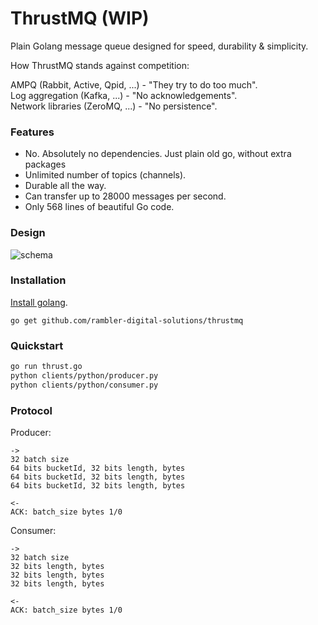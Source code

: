 # ThrustMQ (WIP)

Plain Golang message queue designed for speed, durability & simplicity.

How ThrustMQ stands against competition:

AMPQ (Rabbit, Active, Qpid, ...) - "They try to do too much".
<br />
Log aggregation (Kafka, ...) - "No acknowledgements".
<br />
Network libraries (ZeroMQ, ...) - "No persistence".

### Features

- No. Absolutely no dependencies. Just plain old go, without extra packages
- Unlimited number of topics (channels).
- Durable all the way.
- Can transfer up to 28000 messages per second.
- Only 568 lines of beautiful Go code.

### Design
![schema](https://raw.githubusercontent.com/rambler-digital-solutions/thrustmq/develop/schema.png)

### Installation
[Install golang](https://golang.org/doc/install).
```
go get github.com/rambler-digital-solutions/thrustmq
```

### Quickstart
```bash
go run thrust.go
python clients/python/producer.py
python clients/python/consumer.py
```

### Protocol

Producer:
```
->
32 batch size
64 bits bucketId, 32 bits length, bytes
64 bits bucketId, 32 bits length, bytes
64 bits bucketId, 32 bits length, bytes
```

```
<-
ACK: batch_size bytes 1/0
```

Consumer:
```
->
32 batch size
32 bits length, bytes
32 bits length, bytes
32 bits length, bytes
```

```
<-
ACK: batch_size bytes 1/0
```
